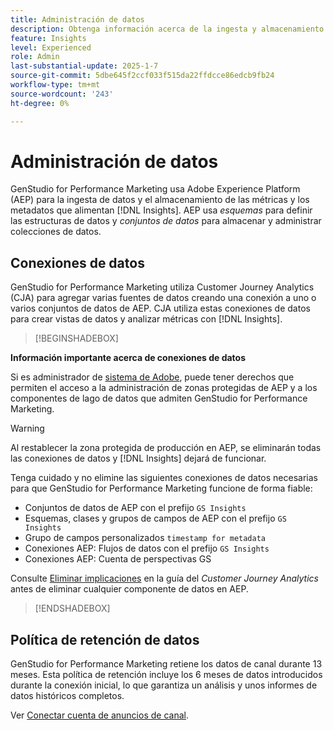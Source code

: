 ```yaml
---
title: Administración de datos
description: Obtenga información acerca de la ingesta y almacenamiento de datos para perspectivas en GenStudio for Performance Marketing.
feature: Insights
level: Experienced
role: Admin
last-substantial-update: 2025-1-7
source-git-commit: 5dbe645f2ccf033f515da22ffdcce86edcb9fb24
workflow-type: tm+mt
source-wordcount: '243'
ht-degree: 0%

---
```


# Administración de datos

GenStudio for Performance Marketing usa Adobe Experience Platform (AEP) para la ingesta de datos y el almacenamiento de las métricas y los metadatos que alimentan [!DNL Insights]. AEP usa _esquemas_ para definir las estructuras de datos y _conjuntos de datos_ para almacenar y administrar colecciones de datos.

## Conexiones de datos

GenStudio for Performance Marketing utiliza Customer Journey Analytics (CJA) para agregar varias fuentes de datos creando una conexión a uno o varios conjuntos de datos de AEP. CJA utiliza estas conexiones de datos para crear vistas de datos y analizar métricas con [!DNL Insights].

>[!BEGINSHADEBOX]

**Información importante acerca de conexiones de datos**

Si es administrador de [sistema de Adobe](/help/user-guide/user-roles.md#adobe-system-administrator-vs-genstudio-system-manager), puede tener derechos que permiten el acceso a la administración de zonas protegidas de AEP y a los componentes de lago de datos que admiten GenStudio for Performance Marketing.

>[!WARNING]
>
>Al restablecer la zona protegida de producción en AEP, se eliminarán todas las conexiones de datos y [!DNL Insights] dejará de funcionar.

Tenga cuidado y no elimine las siguientes conexiones de datos necesarias para que GenStudio for Performance Marketing funcione de forma fiable:

- Conjuntos de datos de AEP con el prefijo `GS Insights`
- Esquemas, clases y grupos de campos de AEP con el prefijo `GS Insights`
- Grupo de campos personalizados `timestamp for metadata`
- Conexiones AEP: Flujos de datos con el prefijo `GS Insights`
- Conexiones AEP: Cuenta de perspectivas GS

Consulte [Eliminar implicaciones](https://experienceleague.adobe.com/en/docs/analytics-platform/using/technotes/deletion) en la guía del _Customer Journey Analytics_ antes de eliminar cualquier componente de datos en AEP.

>[!ENDSHADEBOX]

## Política de retención de datos

GenStudio for Performance Marketing retiene los datos de canal durante 13 meses. Esta política de retención incluye los 6 meses de datos introducidos durante la conexión inicial, lo que garantiza un análisis y unos informes de datos históricos completos.

Ver [Conectar cuenta de anuncios de canal](/help/user-guide/insights/connect-channel.md).
